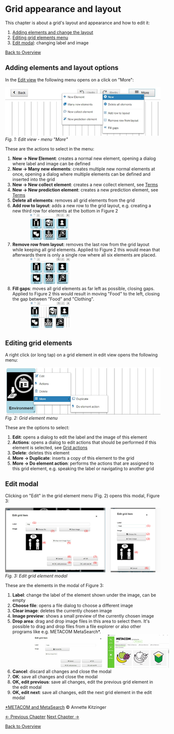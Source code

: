 # Grid appearance and layout

This chapter is about a grid's layout and appearance and how to edit it:

1. [Adding elements and change the layout](03_appearance_layout.md#adding-elements-and-layout-options)
1. [Editing grid elements menu](03_appearance_layout.md#editing-grid-elements)
1. [Edit modal](03_appearance_layout.md#edit-modal): changing label and image

[Back to Overview](README.md)

## Adding elements and layout options
In the [Edit view](02_navigation.md#edit-view) the following menu opens on a click on "More":

![edit view - more menu](./img/edit_moremenu_en.jpg)
*Fig. 1: Edit view - menu "More"*

These are the actions to select in the menu:

1. **New &#x2192; New Element**: creates a normal new element, opening a dialog where label and image can be defined
1. **New &#x2192; Many new elements**: creates multiple new normal elements at once, opening a dialog where multiple elements can be defined and inserted into the grid
1. **New &#x2192; New collect element**: creates a new collect element, see [Terms](01_terms.md#grid-element)
1. **New &#x2192; New prediction element**: creates a new prediction element, see [Terms](01_terms.md#grid-element)
1. **Delete all elements**: removes all grid elements from the grid
1. **Add row to layout**: adds a new row to the grid layout, e.g. creating a new third row for elements at the bottom in Figure 2 <div style="margin-left: 2em"><img src="./img/add_row.gif" alt="add row" width="130" style="margin-left: 2em"/></div>
1. **Remove row from layout**: removes the last row from the grid layout while keeping all grid elements. Applied to Figure 2 this would mean that afterwards there is only a single row where all six elements are placed. <div style="margin-left: 2em"><img src="./img/remove_row.gif" alt="remove row" width="130" style="margin-left: 2em"/></div>
1. **Fill gaps**: moves all grid elements as far left as possible, closing gaps. Applied to Figure 2 this would result in moving "Food" to the left, closing the gap between "Food" and "Clothing". <div style="margin-left: 2em"><img src="./img/fill_gaps.gif" alt="fill gaps" width="130" style="margin-left: 2em"/></div>

## Editing grid elements
A right click (or long tap) on a grid element in edit view opens the following menu:

![edit view - element menu](./img/edit_element_menu_en.jpg)
*Fig. 2: Grid element menu*

These are the options to select:

1. **Edit**: opens a dialog to edit the label and the image of this element
1. **Actions**: opens a dialog to edit actions that should be performed if this element is selected, see [Grid actions](actions.md)
1. **Delete**: deletes this element
1. **More &#x2192; Duplicate**: inserts a copy of this element to the grid
1. **More &#x2192; Do element action**: performs the actions that are assigned to this grid element, e.g. speaking the label or navigating to another grid

## Edit modal
Clicking on "Edit" in the grid element menu (Fig. 2) opens this modal, Figure 3:

![edit grid element](./img/edit_grid_element_en.jpg)
*Fig. 3: Edit grid element modal*

These are the elements in the modal of Figure 3:

1. **Label**: change the label of the element shown under the image, can be empty
1. **Choose file**: opens a file dialog to choose a different image
1. **Clear image**: deletes the currently chosen image
1. **Image preview**: shows a small preview of the currently chosen image
1. **Drop area**: drag and drop image files in this area to select them. It's possible to drag and drop files from a file explorer or also other programs like e.g. METACOM MetaSearch*. <div style="margin-left: 2em"><img src="./img/drag_metacom.gif" alt="fill gaps" width="600" style="margin-left: 2em"/></div>
1. **Cancel**: discard all changes and close the modal
1. **OK**: save all changes and close the modal
1. **OK, edit previous**: save all changes, edit the previous grid element in the edit modal
1. **OK, edit next**: save all changes, edit the next grid element in the edit modal

<a href="https://www.metacom-symbole.de/" target="_blank">*METACOM and MetaSearch<a/> &copy; Annette Kitzinger

[&#x2190; Previous Chapter](02_navigation.md) [Next Chapter &#x2192;](04_input_options.md)

[Back to Overview](README.md)



